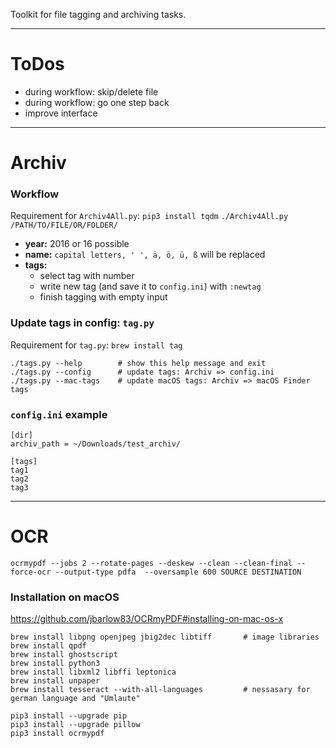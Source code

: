 Toolkit for file tagging and archiving tasks.

--------

# ToDos

* during workflow: skip/delete file
* during workflow: go one step back
* improve interface

--------

# Archiv
### Workflow
Requirement for `Archiv4All.py`: `pip3 install tqdm`
`./Archiv4All.py /PATH/TO/FILE/OR/FOLDER/`

* **year:** 2016 or 16 possible
* **name:** `capital letters, ' ', ä, ö, ü, ß` will be replaced
* **tags:**
    * select tag with number
    * write new tag (and save it to `config.ini`) with `:newtag`
    * finish tagging with empty input

### Update tags in config: `tag.py`
Requirement for `tag.py`: `brew install tag`
```
./tags.py --help        # show this help message and exit
./tags.py --config      # update tags: Archiv => config.ini
./tags.py --mac-tags    # update macOS tags: Archiv => macOS Finder tags
```

### `config.ini` example
```
[dir]
archiv_path = ~/Downloads/test_archiv/

[tags]
tag1
tag2
tag3

```

-------

# OCR
```
ocrmypdf --jobs 2 --rotate-pages --deskew --clean --clean-final --force-ocr --output-type pdfa  --oversample 600 SOURCE DESTINATION
```

### Installation on macOS
<https://github.com/jbarlow83/OCRmyPDF#installing-on-mac-os-x>
```
brew install libpng openjpeg jbig2dec libtiff     	# image libraries
brew install qpdf
brew install ghostscript
brew install python3
brew install libxml2 libffi leptonica
brew install unpaper
brew install tesseract --with-all-languages 		# nessasary for german language and "Umlaute"

pip3 install --upgrade pip
pip3 install --upgrade pillow
pip3 install ocrmypdf
```

